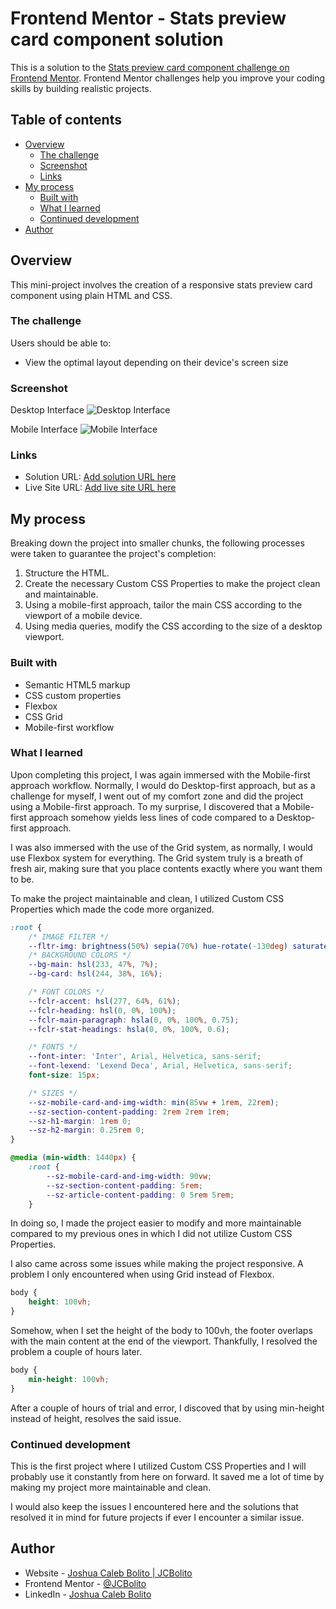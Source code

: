 # Frontend Mentor - Stats preview card component solution

This is a solution to the [Stats preview card component challenge on Frontend Mentor](https://www.frontendmentor.io/challenges/stats-preview-card-component-8JqbgoU62). Frontend Mentor challenges help you improve your coding skills by building realistic projects. 

## Table of contents

- [Overview](#overview)
  - [The challenge](#the-challenge)
  - [Screenshot](#screenshot)
  - [Links](#links)
- [My process](#my-process)
  - [Built with](#built-with)
  - [What I learned](#what-i-learned)
  - [Continued development](#continued-development)
- [Author](#author)


## Overview
This mini-project involves the creation of a responsive stats preview card component using plain HTML and CSS.

### The challenge

Users should be able to:

- View the optimal layout depending on their device's screen size

### Screenshot
Desktop Interface
![Desktop Interface](./screenshots/desktop-interface.png)

Mobile Interface
![Mobile Interface](./screenshots/mobile-interface.png)


### Links

- Solution URL: [Add solution URL here](https://github.com/JCBolito/FM-Stats_Preview_Card_Component_Main)
- Live Site URL: [Add live site URL here](https://jcbolito.github.io/FM-Stats_Preview_Card_Component_Main/)

## My process
Breaking down the project into smaller chunks, the following processes were taken to guarantee the project's completion:
1. Structure the HTML.
1. Create the necessary Custom CSS Properties to make the project clean and maintainable.
1. Using a mobile-first approach, tailor the main CSS according to the viewport of a mobile device. 
1. Using media queries, modify the CSS according to the size of a desktop viewport.

### Built with

- Semantic HTML5 markup
- CSS custom properties
- Flexbox
- CSS Grid
- Mobile-first workflow


### What I learned

Upon completing this project, I was again immersed with the Mobile-first approach workflow. Normally, I would do Desktop-first approach, but as a challenge for myself, I went out of my comfort zone and did the project using a Mobile-first approach. To my surprise, I discovered that a Mobile-first approach somehow yields less lines of code compared to a Desktop-first approach.

I was also immersed with the use of the Grid system, as normally, I would use Flexbox system for everything. The Grid system truly is a breath of fresh air, making sure that you place contents exactly where you want them to be.

To make the project maintainable and clean, I utilized Custom CSS Properties which made the code more organized.
```css
:root {
	/* IMAGE FILTER */
	--fltr-img: brightness(50%) sepia(70%) hue-rotate(-130deg) saturate(500%) contrast(.7);
	/* BACKGROUND COLORS */
	--bg-main: hsl(233, 47%, 7%);
	--bg-card: hsl(244, 38%, 16%);

	/* FONT COLORS */
	--fclr-accent: hsl(277, 64%, 61%);
	--fclr-heading: hsl(0, 0%, 100%);
	--fclr-main-paragraph: hsla(0, 0%, 100%, 0.75);
	--fclr-stat-headings: hsla(0, 0%, 100%, 0.6);

	/* FONTS */
	--font-inter: 'Inter', Arial, Helvetica, sans-serif;
	--font-lexend: 'Lexend Deca', Arial, Helvetica, sans-serif;
	font-size: 15px;

	/* SIZES */
	--sz-mobile-card-and-img-width: min(85vw + 1rem, 22rem);
	--sz-section-content-padding: 2rem 2rem 1rem;
	--sz-h1-margin: 1rem 0;
	--sz-h2-margin: 0.25rem 0;
}
```
```css
@media (min-width: 1440px) {
	:root {
		--sz-mobile-card-and-img-width: 90vw;
		--sz-section-content-padding: 5rem;
		--sz-article-content-padding: 0 5rem 5rem;
	}
```
In doing so, I made the project easier to modify and more maintainable compared to my previous ones in which I did not utilize Custom CSS Properties.

I also came across some issues while making the project responsive. A problem I only encountered when using Grid instead of Flexbox.
```css
body {
	height: 100vh;
}
```
Somehow, when I set the height of the body to 100vh, the footer overlaps with the main content at the end of the viewport. Thankfully, I resolved the problem a couple of hours later.
```css
body {
	min-height: 100vh;
}
```
After a couple of hours of trial and error, I discoved that by using min-height instead of height, resolves the said issue.


### Continued development
This is the first project where I utilized Custom CSS Properties and I will probably use it constantly from here on forward. It saved me a lot of time by making my project more maintainable and clean.

I would also keep the issues I encountered here and the solutions that resolved it in mind for future projects if ever I encounter a similar issue.


## Author

- Website - [Joshua Caleb Bolito | JCBolito](https://github.com/JCBolito)
- Frontend Mentor - [@JCBolito](https://www.frontendmentor.io/profile/JCBolito)
- LinkedIn - [Joshua Caleb Bolito](https://www.linkedin.com/in/joshua-caleb-bolito-7a7401214/)